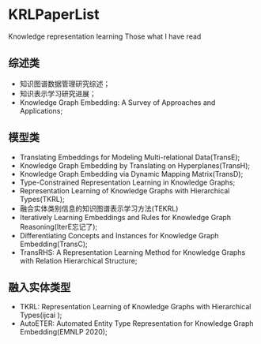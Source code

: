 # KRLPaperList
Knowledge representation learning Those what I have read

## 综述类
- 知识图谱数据管理研究综述；
- 知识表示学习研究进展；
- Knowledge Graph Embedding: A Survey of Approaches and Applications;

## 模型类
- Translating Embeddings for Modeling Multi-relational Data(TransE);
- Knowledge Graph Embedding by Translating on Hyperplanes(TransH);
- Knowledge Graph Embedding via Dynamic Mapping Matrix(TransD);
- Type-Constrained Representation Learning in Knowledge Graphs;
- Representation Learning of Knowledge Graphs with Hierarchical Types(TKRL);
- 融合实体类别信息的知识图谱表示学习方法(TEKRL)
- Iteratively Learning Embeddings and Rules for Knowledge Graph Reasoning(IterE忘记了);
- Differentiating Concepts and Instances for Knowledge Graph Embedding(TransC);
- TransRHS: A Representation Learning Method for Knowledge Graphs with Relation Hierarchical Structure;

## 融入实体类型
- TKRL: Representation Learning of Knowledge Graphs with Hierarchical Types(ijcai );
- AutoETER: Automated Entity Type Representation for Knowledge Graph Embedding(EMNLP 2020);
